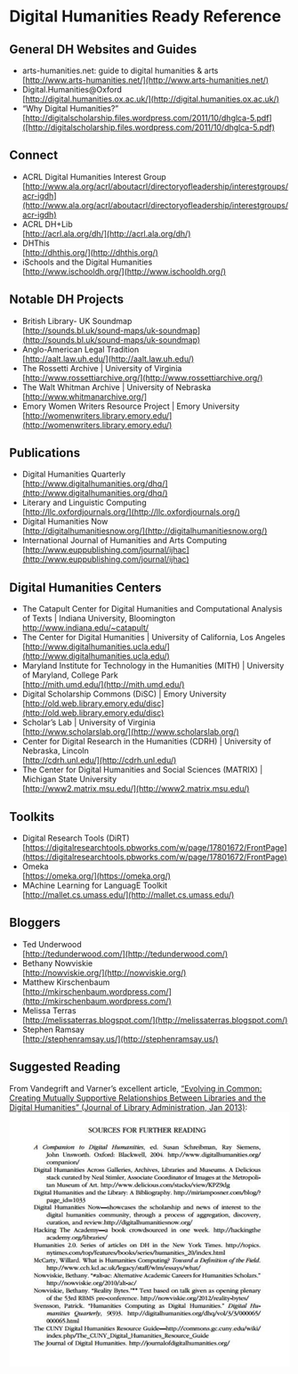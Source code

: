# Digital Humanities Ready Reference 

## General DH Websites and Guides  

- arts-humanities.net: guide to digital humanities & arts   
	[http://www.arts-humanities.net/](http://www.arts-humanities.net/)  
- Digital.Humanities@Oxford   
	[http://digital.humanities.ox.ac.uk/](http://digital.humanities.ox.ac.uk/)  
- “Why Digital Humanities?”   
	[http://digitalscholarship.files.wordpress.com/2011/10/dhglca-5.pdf]([http://digitalscholarship.files.wordpress.com/2011/10/dhglca-5.pdf)  

## Connect  

- ACRL Digital Humanities Interest Group   
	[http://www.ala.org/acrl/aboutacrl/directoryofleadership/interestgroups/acr-igdh](http://www.ala.org/acrl/aboutacrl/directoryofleadership/interestgroups/acr-igdh)  
- ACRL DH+Lib   
	[http://acrl.ala.org/dh/](http://acrl.ala.org/dh/)  
- DHThis   
	[http://dhthis.org/](http://dhthis.org/)  
- iSchools and the Digital Humanities   
	[http://www.ischooldh.org/](http://www.ischooldh.org/)  

## Notable DH Projects

- British Library- UK Soundmap   
	[http://sounds.bl.uk/sound-maps/uk-soundmap](http://sounds.bl.uk/sound-maps/uk-soundmap)  
- Anglo-American Legal Tradition   
	[http://aalt.law.uh.edu/](http://aalt.law.uh.edu/)   
- The Rossetti Archive | University of Virginia   
	[http://www.rossettiarchive.org/](http://www.rossettiarchive.org/)  
- The Walt Whitman Archive | University of Nebraska   
	[http://www.whitmanarchive.org/]  
- Emory Women Writers Resource Project | Emory University    
	[http://womenwriters.library.emory.edu/](http://womenwriters.library.emory.edu/)   

## Publications  

- Digital Humanities Quarterly    
	[http://www.digitalhumanities.org/dhq/](http://www.digitalhumanities.org/dhq/)   
- Literary and Linguistic Computing   
	[http://llc.oxfordjournals.org/](http://llc.oxfordjournals.org/)   
- Digital Humanities Now    
	[http://digitalhumanitiesnow.org/](http://digitalhumanitiesnow.org/)   
- International Journal of Humanities and Arts Computing    
	[http://www.euppublishing.com/journal/ijhac](http://www.euppublishing.com/journal/ijhac)   

## Digital Humanities Centers   

- The Catapult Center for Digital Humanities and Computational Analysis of Texts | Indiana University, Bloomington 
	[http://www.indiana.edu/~catapult/ ](http://www.indiana.edu/~catapult)   
- The Center for Digital Humanities | University of California, Los Angeles    
	[http://www.digitalhumanities.ucla.edu/](http://www.digitalhumanities.ucla.edu/)   
- Maryland Institute for Technology in the Humanities (MITH) | University of Maryland, College Park   
	[http://mith.umd.edu/](http://mith.umd.edu/)   
- Digital Scholarship Commons (DiSC) | Emory University   
	[http://old.web.library.emory.edu/disc](http://old.web.library.emory.edu/disc)   
- Scholar’s Lab | University of Virginia   
	[http://www.scholarslab.org/](http://www.scholarslab.org/)   
- Center for Digital Research in the Humanities (CDRH) | University of Nebraska, Lincoln    
	[http://cdrh.unl.edu/](http://cdrh.unl.edu/)   
- The Center for Digital Humanities and Social Sciences (MATRIX) | Michigan State University   
	[http://www2.matrix.msu.edu/](http://www2.matrix.msu.edu/)  

## Toolkits  

- Digital Research Tools (DiRT)   
	[https://digitalresearchtools.pbworks.com/w/page/17801672/FrontPage](https://digitalresearchtools.pbworks.com/w/page/17801672/FrontPage)  
- Omeka   
	[https://omeka.org/](https://omeka.org/)   
- MAchine Learning for LanguagE Toolkit    
	[http://mallet.cs.umass.edu/](http://mallet.cs.umass.edu/)   

## Bloggers

- Ted Underwood   
	[http://tedunderwood.com/](http://tedunderwood.com/)   
- Bethany Nowviskie   
	[http://nowviskie.org/](http://nowviskie.org/)   
- Matthew Kirschenbaum    
	[http://mkirschenbaum.wordpress.com/](http://mkirschenbaum.wordpress.com/)   
- Melissa Terras   
	[http://melissaterras.blogspot.com/](http://melissaterras.blogspot.com/)   
- Stephen Ramsay   
	[http://stephenramsay.us/](http://stephenramsay.us/)   

## Suggested Reading 

From Vandegrift and Varner’s excellent article, [“Evolving in Common: Creating Mutually Supportive Relationships Between Libraries and the Digital Humanities” (Journal of Library Administration, Jan 2013)](http://www.academia.edu/2868249/Evolving_in_common_Creating_mutually_supportive_relationships_between_libraries_and_the_digital_humanities): 
![Suggested Further Reading](vandegrift_further_reading.png)
